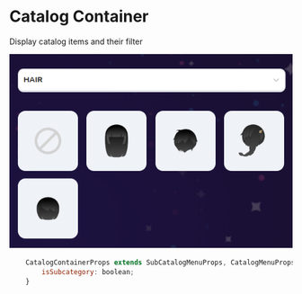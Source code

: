 # Catalog Container

Display catalog items and their filter

![](./readme_img/2023-01-30-14-19-30.png)

```js
    CatalogContainerProps extends SubCatalogMenuProps, CatalogMenuProps {
        isSubcategory: boolean;
    }
```
